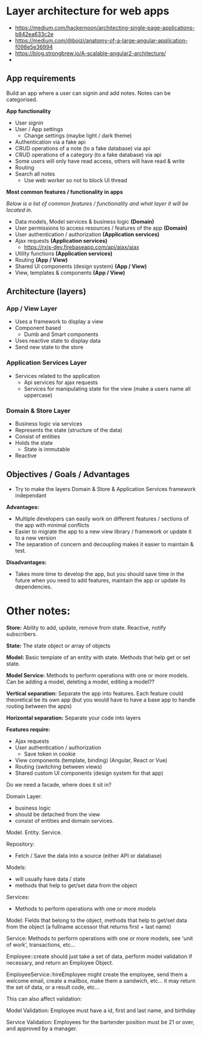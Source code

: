 # Layer architecture for web apps

* https://medium.com/hackernoon/architecting-single-page-applications-b842ea633c2e
* https://medium.com/@bojzi/anatomy-of-a-large-angular-application-f098e5e36994
* https://blog.strongbrew.io/A-scalable-angular2-architecture/
* 

## App requirements

Build an app where a user can signin and add notes. Notes can be categorised.

__App functionality__

* User signin
* User / App settings
  * Change settings (maybe light / dark theme)
* Authentication via a fake api
* CRUD operations of a note (to a fake database) via api
* CRUD operations of a category (to a fake database) via api
* Some users will only have read access, others will have read & write
* Routing
* Search all notes
  * Use web worker so not to block UI thread

__Most common features / functionality in apps__

_Below is a list of common features / functionality and what layer it will be
located in._

* Data models, Model services & business logic __(Domain)__
* User permissions to access resources / features of the app __(Domain)__
* User authentication / authorization __(Application services)__
* Ajax requests __(Application services)__
  * https://rxjs-dev.firebaseapp.com/api/ajax/ajax
* Utility functions __(Application services)__
* Routing __(App / View)__
* Shared UI components (design system) __(App / View)__
* View, templates & components __(App / View)__


## Architecture (layers)

### App / View Layer

* Uses a framework to display a view
* Component based
  * Dumb and Smart components
* Uses reactive state to display data
* Send new state to the store

### Application Services Layer

* Services related to the application
  * Api services for ajax requests
  * Services for manipulating state for the view (make a users name all uppercase)

### Domain & Store Layer

* Business logic via services
* Represents the state (structure of the data)
* Consist of entities
* Holds the state
  * State is immutable
* Reactive

## Objectives / Goals / Advantages

* Try to make the layers Domain & Store & Application Services framework independant

__Advantages:__

* Multiple developers can easily work on different features / sections of the app
with minimal conflicts
* Easier to migrate the app to a new view library / framework or update it to a new version
* The separation of concern and decoupling makes it easier to maintain & test.


__Disadvantages:__

* Takes more time to develop the app, but you should save time in the future when you need to add features, maintain the app or update its dependencies.


# Other notes:



__Store:__ Ability to add, update, remove from state. Reactive, notify subscribers.

__State:__ The state object or array of objects

__Model:__ Basic template of an entity with state. Methods that help get or set state.

__Model Service:__ Methods to perform operations with one or more models. Can be adding a model, deleting a model, editing a model??


__Vertical separation:__ Separate the app into features. Each feature could theoretical be its own app (but you would have to have a base app to handle routing between the apps)

__Horizontal separation:__ Separate your code into layers



__Features require:__

* Ajax requests
* User authentication / authorization
  * Save token in cookie
* View components (template, binding) (Angular, React or Vue)
* Routing (switching between views)
* Shared custom UI components (design system for that app)


Do we need a facade, where does it sit in?

Domain Layer:
* business logic
* should be detached from the view
* consist of entities and domain services.


Model. Entity. Service.

Repository:
* Fetch / Save the data into a source (either API or database)

Models: 
* will usually have data / state
* methods that help to get/set data from the object

Services:
* Methods to perform operations with one or more models



Model: Fields that belong to the object, methods that help to get/set data from the object (a fullname accessor that returns first + last name)

Service: Methods to perform operations with one or more models, see 'unit of work', transactions, etc...

Employee::create should just take a set of data, perform model validation if necessary, and return an Employee Object.

EmployeeService::hireEmployee might create the employee, send them a welcome email, create a mailbox, make them a sandwich, etc... it may return the set of data, or a result code, etc...

This can also affect validation:

Model Validation: Employee must have a id, first and last name, and birthday

Service Validation: Employees for the bartender position must be 21 or over, and approved by a manager.